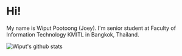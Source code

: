 # Hi!
My name is Wiput Pootoong (Joey). I'm senior student at Faculty of Information Technology KMITL in Bangkok, Thailand.

![Wiput's github stats](https://github-readme-stats.vercel.app/api?username=wiput1999&count_private=true)
